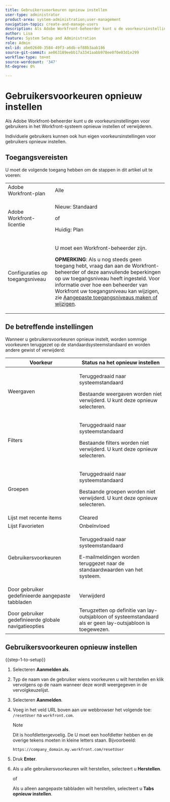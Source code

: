 ```yaml
---
title: Gebruikersvoorkeuren opnieuw instellen
user-type: administrator
product-area: system-administration;user-management
navigation-topic: create-and-manage-users
description: Als Adobe Workfront-beheerder kunt u de voorkeursinstellingen voor gebruikers in het Workfront-systeem opnieuw instellen of verwijderen. Individuele gebruikers kunnen ook hun eigen voorkeursinstellingen voor gebruikers opnieuw instellen.
author: Lisa
feature: System Setup and Administration
role: Admin
exl-id: abe026d0-3584-49f3-a6db-ef88b3aab186
source-git-commit: ae063189eebb17a3341aabb978ee0f0e03d1e299
workflow-type: tm+mt
source-wordcount: '347'
ht-degree: 0%

---
```


# Gebruikersvoorkeuren opnieuw instellen

<!-- Audited: 12/2023 -->

Als Adobe Workfront-beheerder kunt u de voorkeursinstellingen voor gebruikers in het Workfront-systeem opnieuw instellen of verwijderen.

Individuele gebruikers kunnen ook hun eigen voorkeursinstellingen voor gebruikers opnieuw instellen.

## Toegangsvereisten

U moet de volgende toegang hebben om de stappen in dit artikel uit te voeren:

<table style="table-layout:auto"> 
 <col> 
 <col> 
 <tbody> 
  <tr> 
   <td role="rowheader">Adobe Workfront-plan</td> 
   <td>Alle</td> 
  </tr> 
  <tr> 
   <td role="rowheader">Adobe Workfront-licentie</td> 
   <td><p>Nieuw: Standaard</p>
       <p>of</p>
       <p>Huidig: Plan</p></td>
  </tr> 
  <tr> 
   <td role="rowheader">Configuraties op toegangsniveau</td> 
   <td> <p>U moet een Workfront-beheerder zijn.</p> <p><b>OPMERKING</b>: Als u nog steeds geen toegang hebt, vraag dan aan de Workfront-beheerder of deze aanvullende beperkingen op uw toegangsniveau heeft ingesteld. Voor informatie over hoe een beheerder van Workfront uw toegangsniveau kan wijzigen, zie <a href="../../../administration-and-setup/add-users/configure-and-grant-access/create-modify-access-levels.md" class="MCXref xref">Aangepaste toegangsniveaus maken of wijzigen</a>.</p> </td> 
  </tr> 
 </tbody> 
</table>

## De betreffende instellingen

Wanneer u gebruikersvoorkeuren opnieuw instelt, worden sommige voorkeuren teruggezet op de standaardsysteemstandaard en worden andere gewist of verwijderd:

<table style="table-layout:auto"> 
 <col> 
 <col> 
 <thead> 
  <tr> 
   <th><strong>Voorkeur</strong> </th> 
   <th><strong>Status na het opnieuw instellen</strong> </th> 
  </tr> 
 </thead> 
 <tbody> 
  <tr> 
   <td>Weergaven</td> 
   <td> <p> Teruggedraaid naar systeemstandaard</p> <p>Bestaande weergaven worden niet verwijderd. U kunt deze opnieuw selecteren.</p> </td> 
  </tr> 
  <tr> 
   <td>Filters</td> 
   <td> <p>Teruggedraaid naar systeemstandaard</p> <p>Bestaande filters worden niet verwijderd. U kunt deze opnieuw selecteren.</p> </td> 
  </tr> 
  <tr> 
   <td>Groepen</td> 
   <td> <p>Teruggedraaid naar systeemstandaard</p> <p>Bestaande groepen worden niet verwijderd. U kunt deze opnieuw selecteren.</p> </td> 
  </tr> 
  <tr> 
   <td>Lijst met recente items</td> 
   <td>Cleared</td> 
  </tr> 
  <tr> 
   <td>Lijst Favorieten</td> 
   <td>Onbeïnvloed</td> 
  </tr> 
  <tr> 
   <td>Gebruikersvoorkeuren</td> 
   <td> <p>Teruggedraaid naar systeemstandaard</p> <p>E-mailmeldingen worden teruggezet naar de standaardwaarden van het systeem.</p> </td> 
  </tr> 
  <tr> 
   <td>Door gebruiker gedefinieerde aangepaste tabbladen</td> 
   <td>Verwijderd</td> 
  </tr> 
  <tr> 
   <td>Door gebruiker gedefinieerde globale navigatieopties</td> 
   <td>Terugzetten op definitie van lay-outsjabloon of systeemstandaard als er geen lay-outsjabloon is toegewezen.</td> 
  </tr> 
 </tbody> 
</table>

## Gebruikersvoorkeuren opnieuw instellen

{{step-1-to-setup}}

1. Selecteren **Aanmelden als**.
1. Typ de naam van de gebruiker wiens voorkeuren u wilt herstellen en klik vervolgens op de naam wanneer deze wordt weergegeven in de vervolgkeuzelijst.
1. Selecteren  **Aanmelden**.
1. Voeg in het veld URL boven aan uw webbrowser het volgende toe: `/resetUser` na `workfront.com`.

   >[!NOTE]
   >
   >Dit is hoofdlettergevoelig. De U moet een hoofdletter hebben en de overige tekens moeten in kleine letters staan. Bijvoorbeeld:
   >
   >`https://company_domain.my.workfront.com/resetUser`

1. Druk **Enter**.
1. Als u alle gebruikersvoorkeuren wilt herstellen, selecteert u **Herstellen**.

   of

   Als u alleen aangepaste tabbladen wilt herstellen, selecteert u **Tabs opnieuw instellen**.

